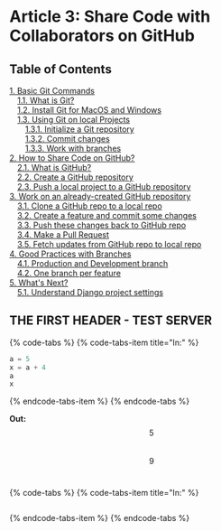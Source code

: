   
# Article 3: Share Code with Collaborators on GitHub

## Table of Contents

[1. Basic Git Commands](#1)<br>
&emsp;[1.1. What is Git?](#1.1)<br>
&emsp;[1.2. Install Git for MacOS and Windows](#1.2)<br>
&emsp;[1.3. Using Git on local Projects](#1.3)<br>
&emsp;&emsp;[1.3.1. Initialize a Git repository](#1.3.1)<br>
&emsp;&emsp;[1.3.2. Commit changes](#1.3.2)<br>
&emsp;&emsp;[1.3.3. Work with branches](#1.3.3)<br>
[2. How to Share Code on GitHub?](#2)<br>
&emsp;[2.1. What is GitHub?](#2.1)<br>
&emsp;[2.2. Create a GitHub repository](#2.2)<br>
&emsp;[2.3. Push a local project to a GitHub repository](#2.3)<br>
[3. Work on an already-created GitHub repository](#3)<br>
&emsp;[3.1. Clone a GitHub repo to a local repo](#3.1)<br>
&emsp;[3.2. Create a feature and commit some changes](#3.2)<br>
&emsp;[3.3. Push these changes back to GitHub repo](#3.3)<br>
&emsp;[3.4. Make a Pull Request](#3.4)<br>
&emsp;[3.5. Fetch updates from GitHub repo to local repo](#3.5)<br>
[4. Good Practices with Branches](#4)<br>
&emsp;[4.1. Production and Development branch](#4.1)<br>
&emsp;[4.2. One branch per feature](#4.2)<br>
[5. What's Next?](#5)<br>
&emsp;[5.1. Understand Django project settings](#5)<br>

## THE FIRST HEADER - TEST SERVER

{% code-tabs %}
{% code-tabs-item title="In:" %}
```python
a = 5
x = a + 4
a
x
```
{% endcode-tabs-item %}
{% endcode-tabs %}

**Out:**<br>
$$\displaystyle5$$<br>
$$\displaystyle9$$<br>

{% code-tabs %}
{% code-tabs-item title="In:" %}
```python

```
{% endcode-tabs-item %}
{% endcode-tabs %}
